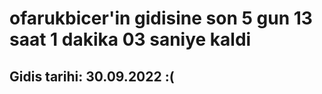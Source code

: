 # ofarukbicer'in gidisine son 5 gun 13 saat 1 dakika 03 saniye kaldi

## Gidis tarihi: 30.09.2022 :(